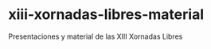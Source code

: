 xiii-xornadas-libres-material
=============================

Presentaciones y material de las XIII Xornadas Libres
